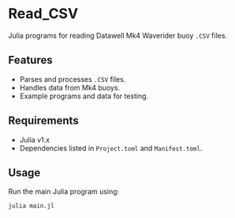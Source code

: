 # Read_CSV
Julia programs for reading Datawell Mk4 Waverider buoy `.CSV` files.

## Features
- Parses and processes `.CSV` files.
- Handles data from Mk4 buoys.
- Example programs and data for testing.

## Requirements
- Julia v1.x
- Dependencies listed in `Project.toml` and `Manifest.toml`.

## Usage
Run the main Julia program using:
```bash
julia main.jl
